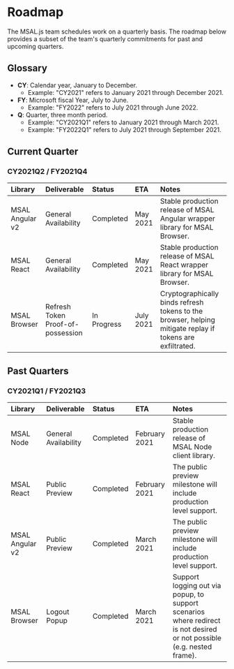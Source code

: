 # Roadmap

The MSAL.js team schedules work on a quarterly basis. The roadmap below provides a subset of the team's quarterly commitments for past and upcoming quarters. 

## Glossary

- **CY**: Calendar year, January to December.
  - Example: "CY2021" refers to January 2021 through December 2021.
- **FY**: Microsoft fiscal Year, July to June.
  - Example: "FY2022" refers to July 2021 through June 2022. 
- **Q**: Quarter, three month period.
  - Example: "CY2021Q1" refers to January 2021 through March 2021.
  - Example: "FY2022Q1" refers to July 2021 through September 2021.



## Current Quarter

### CY2021Q2 / FY2021Q4

| Library         | Deliverable                       | Status      | ETA       | Notes                                                        |
| :-------------- | :-------------------------------- | :---------- | :-------- | :----------------------------------------------------------- |
| MSAL Angular v2 | General Availability              | Completed   | May 2021  | Stable production release of MSAL Angular wrapper library for MSAL Browser. |
| MSAL React      | General Availability              | Completed   | May 2021  | Stable production release of MSAL React wrapper library for MSAL Browser. |
| MSAL Browser    | Refresh Token Proof-of-possession | In Progress | July 2021 | Cryptographically binds refresh tokens to the browser, helping mitigate replay if tokens are exfiltrated. |



## Past Quarters

### CY2021Q1 / FY2021Q3

| Library         | **Deliverable**      | **Status** | ETA           | Notes                                                        |
| :-------------- | :------------------- | :--------- | :------------ | :----------------------------------------------------------- |
| MSAL Node       | General Availability | Completed  | February 2021 | Stable production release of MSAL Node client library.       |
| MSAL React      | Public Preview       | Completed  | February 2021 | The public preview milestone will include production level support. |
| MSAL Angular v2 | Public Preview       | Completed  | March 2021    | The public preview milestone will include production level support. |
| MSAL Browser    | Logout Popup         | Completed  | March 2021    | Support logging out via popup, to support scenarios where redirect is not desired or not possible (e.g. nested frame). |

